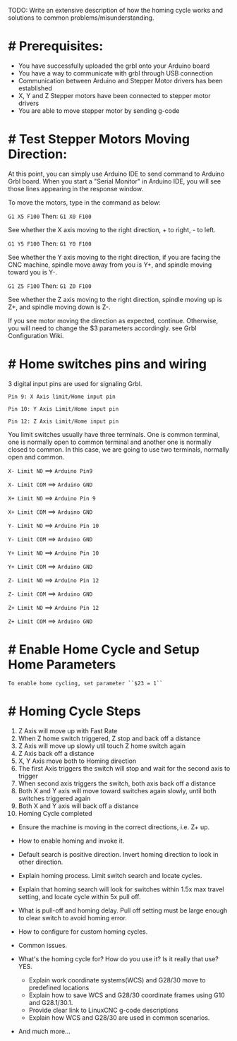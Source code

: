 TODO: Write an extensive description of how the homing cycle works and solutions to common problems/misunderstanding.

# # Prerequisites:
 * You have successfully uploaded the grbl onto your Arduino board
 * You have a way to communicate with grbl through USB connection
 * Communication between Arduino and Stepper Motor drivers has been established
 * X, Y and Z Stepper motors have been connected to stepper motor drivers
 * You are able to move stepper motor by sending g-code

# # Test Stepper Motors Moving Direction:
  At this point, you can simply use Arduino IDE to send command to Arduino Grbl board. When you start a "Serial Monitor" in Arduino IDE, you will see those lines appearing in the response window.

  To move the motors, type in the command as below:

  ``G1 X5 F100``
  Then:
  ``G1 X0 F100``

  See whether the X axis moving to the right direction, + to right, - to left.

  ``G1 Y5 F100``
  Then:
  ``G1 Y0 F100``

  See whether the Y axis moving to the right direction, if you are facing the CNC machine, spindle move away from you is Y+, and spindle moving toward you is Y-.

  ``G1 Z5 F100``
  Then:
  ``G1 Z0 F100``

  See whether the Z axis moving to the right direction, spindle moving up is Z+, and spindle moving down is Z-.
  
  If you see motor moving the direction as expected, continue. Otherwise, you will need to change the $3 parameters accordingly. see Grbl Configuration Wiki.

# # Home switches pins and wiring
  3 digital input pins are used for signaling Grbl. 

  ``Pin 9: X Axis limit/Home input pin``

  ``Pin 10: Y Axis Limit/Home input pin``

  ``Pin 12: Z Axis Limit/Home input pin``

  You limit switches usually have three terminals. One is common terminal, one is normally open to common terminal and another one is normally closed to common. In this case, we are going to use two terminals, normally open and common.

  ``X- Limit NO``  ==> ``Arduino Pin9``

  ``X- Limit COM`` ==> ``Arduino GND``

  ``X+ Limit NO``  ==> ``Arduino Pin 9``

  ``X+ Limit COM`` ==> ``Arduino GND``

  ``Y- Limit NO``  ==> ``Arduino Pin 10``

  ``Y- Limit COM`` ==> ``Arduino GND``

  ``Y+ Limit NO``  ==> ``Arduino Pin 10``

  ``Y+ Limit COM`` ==> ``Arduino GND``

  ``Z- Limit NO``  ==> ``Arduino Pin 12``

  ``Z- Limit COM`` ==> ``Arduino GND``

  ``Z+ Limit NO``  ==> ``Arduino Pin 12``

  ``Z+ Limit COM`` ==> ``Arduino GND``

# # Enable Home Cycle and Setup Home Parameters

    To enable home cycling, set parameter ``$23 = 1``

# # Homing Cycle Steps

1.    Z Axis will move up with Fast Rate
1.    When Z home switch triggered, Z stop and back off a distance
1.    Z Axis will move up slowly util touch Z home switch again
1.    Z Axis back off a distance
1.    X, Y Axis move both to Homing direction
1.    The first Axis triggers the switch will stop and wait for the second axis to trigger
1.    When second axis triggers the switch, both axis back off a distance
1.    Both X and Y axis will move toward switches again slowly, until both switches triggered again
1.    Both X and Y axis will back off a distance
1.    Homing Cycle completed 




- Ensure the machine is moving in the correct directions, i.e. Z+ up.
- How to enable homing and invoke it. 
- Default search is positive direction. Invert homing direction to look in other direction.
- Explain homing process. Limit switch search and locate cycles.
- Explain that homing search will look for switches within 1.5x max travel setting, and locate cycle within 5x pull off. 
- What is pull-off and homing delay. Pull off setting must be large enough to clear switch to avoid homing error. 

- How to configure for custom homing cycles.
- Common issues.
- What's the homing cycle for? How do you use it? Is it really that use? YES.
  - Explain work coordinate systems(WCS) and G28/30 move to predefined locations
  - Explain how to save WCS and G28/30 coordinate frames using G10 and G28.1/30.1.
  - Provide clear link to LinuxCNC g-code descriptions
  - Explain how WCS and G28/30 are used in common scenarios.

- And much more...